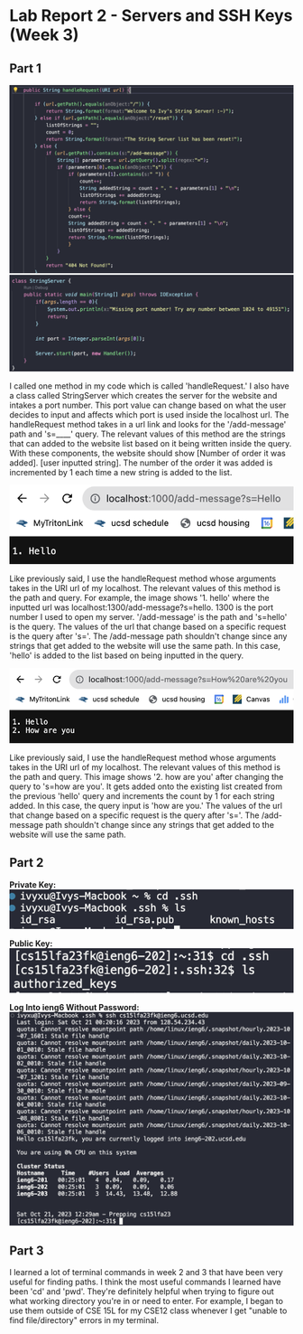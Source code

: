 # Lab Report 2 - Servers and SSH Keys (Week 3)
## Part 1
![Image](lab2_StringServer_code.png)
![Image](lab2_StringServer_class.png)

I called one method in my code which is called 'handleRequest.' I also have a class called StringServer which creates the server for the website and intakes a port number. This port value can change based on what the user decides to input and affects which port is used inside the localhost url. The handleRequest method takes in a url link and looks for the '/add-message' path and 's=____' query. The relevant values of this method are the strings that can added to the website list based on it being written inside the query. With these components, the website should show [Number of order it was added]. [user inputted string]. The number of the order it was added is incremented by 1 each time a new string is added to the list.


![Image](lab2hello.png)

Like previously said, I use the handleRequest method whose arguments takes in the URI url of my localhost. The relevant values of this method is the path and query. For example, the image shows '1. hello' where the inputted url was localhost:1300/add-message?s=hello. 1300 is the port number I used to open my server. '/add-message' is the path and 's=hello' is the query. The values of the url that change based on a specific request is the query after 's='. The /add-message path shouldn't change since any strings that get added to the website will use the same path. In this case, 'hello' is added to the list based on being inputted in the query.


![Image](lab2howareyou.png)

Like previously said, I use the handleRequest method whose arguments takes in the URI url of my localhost. The relevant values of this method is the path and query. This image shows '2. how are you' after changing the query to 's=how are you'. It gets added onto the existing list created from the previous 'hello' query and increments the count by 1 for each string added. In this case, the query input is 'how are you.' The values of the url that change based on a specific request is the query after 's='. The /add-message path shouldn't change since any strings that get added to the website will use the same path.

## Part 2
**Private Key:** <br>
![Image](keys.png)

**Public Key:**  
![Image](public_key_on_ieng6.png)

**Log Into ieng6 Without Password:**  
![Image](login_without_pw.png)

## Part 3
I learned a lot of terminal commands in week 2 and 3 that have been very useful for finding paths. I think the most useful commands I learned have been 'cd' and 'pwd'.  They're definitely helpful when trying to figure out what working directory you're in or need to enter. For example, I began to use them outside of CSE 15L for my CSE12 class whenever I get "unable to find file/directory" errors in my terminal. 
